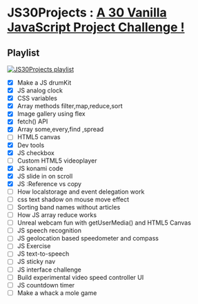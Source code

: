 # JS30Projects : [A 30 Vanilla JavaScript Project Challenge !](https://github.com/wesbos/JavaScript30) 

## Playlist 

[![JS30Projects playlist](http://img.youtube.com/vi/VuN8qwZoego/0.jpg)](https://youtube.com/playlist?list=PLu8EoSxDXHP6CGK4YVJhL_VWetA865GOH)
  
- [x] Make a JS drumKit
- [x] JS analog clock
- [x] CSS variables
- [x] Array methods filter,map,reduce,sort
- [x] Image gallery using flex
- [x] fetch() API
- [x] Array some,every,find ,spread 
- [ ] HTML5 canvas
- [x] Dev tools
- [x] JS checkbox
- [ ] Custom HTML5 videoplayer
- [x] JS konami code
- [x] JS slide in on scroll
- [x] JS :Reference vs copy
- [ ] How localstorage and event delegation work
- [ ] css text shadow on mouse move effect
- [ ] Sorting band names without articles
- [ ] How JS array reduce works
- [ ] Unreal webcam fun with getUserMedia() and HTML5 Canvas
- [ ] JS speech recognition
- [ ] JS geolocation based speedometer and compass
- [ ] JS Exercise
- [ ] JS text-to-speech
- [ ] JS sticky nav
- [ ] JS interface challenge
- [ ] Build experimental video speed controller UI
- [ ] JS countdown timer
- [ ] Make a whack a mole game
